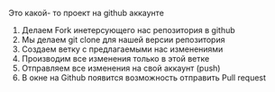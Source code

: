 Это какой- то проект на github аккаунте
1. Делаем Fork инетерсующего нас репозитория в github
2. Мы делаем git clone  для нашей версии репозитория 
3. Создаем ветку с предлагаемыми нас изменениями
4. Производим все изменения только в этой ветке
5. Отправляем все изменения на свой аккаунт (push)
6. В окне на Github появится возможность отправить Pull request
